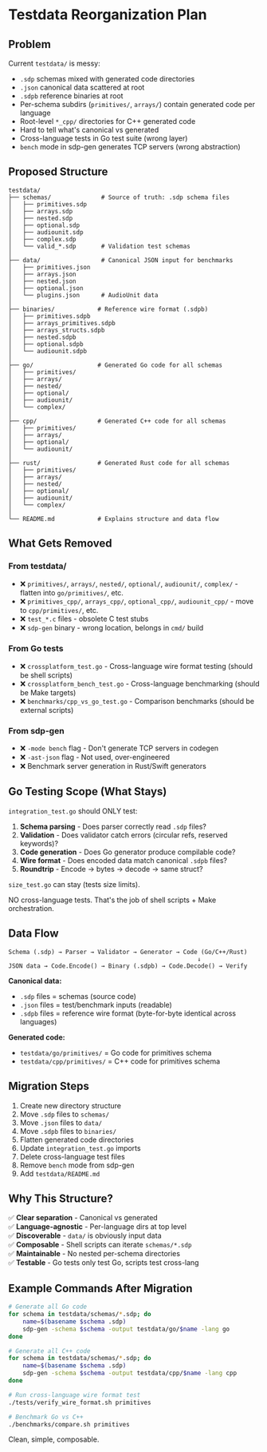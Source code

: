 # Testdata Reorganization Plan

## Problem
Current `testdata/` is messy:
- `.sdp` schemas mixed with generated code directories
- `.json` canonical data scattered at root
- `.sdpb` reference binaries at root
- Per-schema subdirs (`primitives/`, `arrays/`) contain generated code per language
- Root-level `*_cpp/` directories for C++ generated code
- Hard to tell what's canonical vs generated
- Cross-language tests in Go test suite (wrong layer)
- `bench` mode in sdp-gen generates TCP servers (wrong abstraction)

## Proposed Structure

```
testdata/
├── schemas/              # Source of truth: .sdp schema files
│   ├── primitives.sdp
│   ├── arrays.sdp
│   ├── nested.sdp
│   ├── optional.sdp
│   ├── audiounit.sdp
│   ├── complex.sdp
│   └── valid_*.sdp       # Validation test schemas
│
├── data/                 # Canonical JSON input for benchmarks
│   ├── primitives.json
│   ├── arrays.json
│   ├── nested.json
│   ├── optional.json
│   └── plugins.json      # AudioUnit data
│
├── binaries/            # Reference wire format (.sdpb)
│   ├── primitives.sdpb
│   ├── arrays_primitives.sdpb
│   ├── arrays_structs.sdpb
│   ├── nested.sdpb
│   ├── optional.sdpb
│   └── audiounit.sdpb
│
├── go/                  # Generated Go code for all schemas
│   ├── primitives/
│   ├── arrays/
│   ├── nested/
│   ├── optional/
│   ├── audiounit/
│   └── complex/
│
├── cpp/                 # Generated C++ code for all schemas
│   ├── primitives/
│   ├── arrays/
│   ├── optional/
│   └── audiounit/
│
├── rust/                # Generated Rust code for all schemas
│   ├── primitives/
│   ├── arrays/
│   ├── nested/
│   ├── optional/
│   ├── audiounit/
│   └── complex/
│
└── README.md            # Explains structure and data flow
```

## What Gets Removed

### From testdata/
- ❌ `primitives/`, `arrays/`, `nested/`, `optional/`, `audiounit/`, `complex/` - flatten into `go/primitives/`, etc.
- ❌ `primitives_cpp/`, `arrays_cpp/`, `optional_cpp/`, `audiounit_cpp/` - move to `cpp/primitives/`, etc.
- ❌ `test_*.c` files - obsolete C test stubs
- ❌ `sdp-gen` binary - wrong location, belongs in `cmd/` build

### From Go tests
- ❌ `crossplatform_test.go` - Cross-language wire format testing (should be shell scripts)
- ❌ `crossplatform_bench_test.go` - Cross-language benchmarking (should be Make targets)
- ❌ `benchmarks/cpp_vs_go_test.go` - Comparison benchmarks (should be external scripts)

### From sdp-gen
- ❌ `-mode bench` flag - Don't generate TCP servers in codegen
- ❌ `-ast-json` flag - Not used, over-engineered
- ❌ Benchmark server generation in Rust/Swift generators

## Go Testing Scope (What Stays)

`integration_test.go` should ONLY test:
1. **Schema parsing** - Does parser correctly read `.sdp` files?
2. **Validation** - Does validator catch errors (circular refs, reserved keywords)?
3. **Code generation** - Does Go generator produce compilable code?
4. **Wire format** - Does encoded data match canonical `.sdpb` files?
5. **Roundtrip** - Encode → bytes → decode → same struct?

`size_test.go` can stay (tests size limits).

NO cross-language tests. That's the job of shell scripts + Make orchestration.

## Data Flow

```
Schema (.sdp) → Parser → Validator → Generator → Code (Go/C++/Rust)
                                                     ↓
JSON data → Code.Encode() → Binary (.sdpb) → Code.Decode() → Verify
```

**Canonical data:**
- `.sdp` files = schemas (source code)
- `.json` files = test/benchmark inputs (readable)
- `.sdpb` files = reference wire format (byte-for-byte identical across languages)

**Generated code:**
- `testdata/go/primitives/` = Go code for primitives schema
- `testdata/cpp/primitives/` = C++ code for primitives schema

## Migration Steps

1. Create new directory structure
2. Move `.sdp` files to `schemas/`
3. Move `.json` files to `data/`
4. Move `.sdpb` files to `binaries/`
5. Flatten generated code directories
6. Update `integration_test.go` imports
7. Delete cross-language test files
8. Remove `bench` mode from sdp-gen
9. Add `testdata/README.md`

## Why This Structure?

✅ **Clear separation** - Canonical vs generated  
✅ **Language-agnostic** - Per-language dirs at top level  
✅ **Discoverable** - `data/` is obviously input data  
✅ **Composable** - Shell scripts can iterate `schemas/*.sdp`  
✅ **Maintainable** - No nested per-schema directories  
✅ **Testable** - Go tests only test Go, scripts test cross-lang

## Example Commands After Migration

```bash
# Generate all Go code
for schema in testdata/schemas/*.sdp; do
    name=$(basename $schema .sdp)
    sdp-gen -schema $schema -output testdata/go/$name -lang go
done

# Generate all C++ code
for schema in testdata/schemas/*.sdp; do
    name=$(basename $schema .sdp)
    sdp-gen -schema $schema -output testdata/cpp/$name -lang cpp
done

# Run cross-language wire format test
./tests/verify_wire_format.sh primitives

# Benchmark Go vs C++
./benchmarks/compare.sh primitives
```

Clean, simple, composable.
